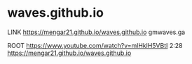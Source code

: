 # waves.github.io
LINK
https://mengar21.github.io/waves.github.io
gmwaves.ga

ROOT
https://www.youtube.com/watch?v=mlHklH5VBtI 2:28 
https://mengar21.github.io/waves.github.io
